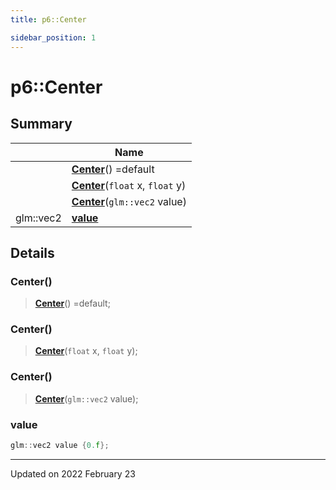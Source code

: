 ```yaml
---
title: p6::Center

sidebar_position: 1
---
```


# p6::Center







## Summary

|                | Name           |
| -------------- | -------------- |
| | **[Center](/reference/Types/center#center)**() =default |
| | **[Center](/reference/Types/center#center)**(`float` x, `float` y) |
| | **[Center](/reference/Types/center#center)**(`glm::vec2` value) |
| glm::vec2 | **[value](/reference/Types/center#value)**  |

## Details


### Center()

> **[Center](/reference/Types/center#center)**() =default;



### Center()

> **[Center](/reference/Types/center#center)**(`float` x, `float` y);



### Center()

> **[Center](/reference/Types/center#center)**(`glm::vec2` value);





### value

```cpp
glm::vec2 value {0.f};
```


-------------------------------

Updated on 2022 February 23